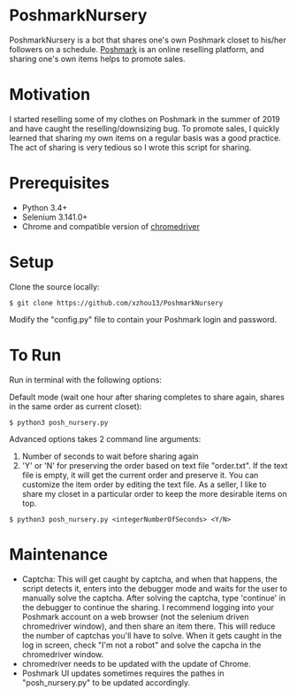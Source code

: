 # PoshmarkNursery
PoshmarkNursery is a bot that shares one's own Poshmark closet to his/her followers on a schedule. <a href="https://www.poshmark.com">Poshmark</a> is an online reselling platform, and sharing one's own items helps to promote sales.

# Motivation
I started reselling some of my clothes on Poshmark in the summer of 2019 and have caught the reselling/downsizing bug. To promote sales, I quickly learned that sharing my own items on a regular basis was a good practice. The act of sharing is very tedious so I wrote this script for sharing. 

# Prerequisites
* Python 3.4+
* Selenium 3.141.0+
* Chrome and compatible version of <a href="https://chromedriver.chromium.org">chromedriver</a>

# Setup
Clone the source locally:
```
$ git clone https://github.com/xzhou13/PoshmarkNursery
```

Modify the "config.py" file to contain your Poshmark login and password. 

# To Run
Run in terminal with the following options:

Default mode (wait one hour after sharing completes to share again, shares in the same order as current closet):
```
$ python3 posh_nursery.py
```

Advanced options takes 2 command line arguments:
1. Number of seconds to wait before sharing again
2. 'Y' or 'N' for preserving the order based on text file "order.txt". If the text file is empty, it will get the current order and preserve it. You can customize the item order by editing the text file. As a seller, I like to share my closet in a particular order to keep the more desirable items on top.
```
$ python3 posh_nursery.py <integerNumberOfSeconds> <Y/N>
```

# Maintenance
* Captcha: This will get caught by captcha, and when that happens, the script detects it, enters into the debugger mode and waits for the user to manually solve the captcha. After solving the captcha, type 'continue' in the debugger to continue the sharing. I recommend logging into your Poshmark account on a web browser (not the selenium driven chromedriver window), and then share an item there. This will reduce the number of captchas you'll have to solve. When it gets caught in the log in screen, check "I'm not a robot" and solve the capcha in the chromedriver window.
* chromedriver needs to be updated with the update of Chrome.
* Poshmark UI updates sometimes requires the pathes in "posh_nursery.py" to be updated accordingly.
